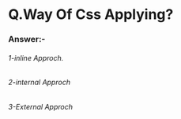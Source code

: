  # Q.Way Of Css Applying? 
### Answer:-
###### 1-inline Approch.
###### 2-internal Approch
###### 3-External Approch
